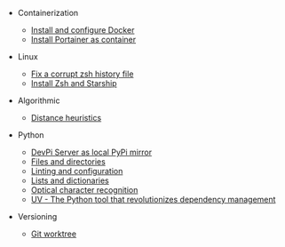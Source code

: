 * Containerization
    * [Install and configure Docker](containerization/install-and-configure-docker)
    * [Install Portainer as container](containerization/install-portainer-as-container)

* Linux
    * [Fix a corrupt zsh history file](linux/fix-a-corrupt-zsh-history-file)
    * [Install Zsh and Starship](linux/install-zsh-and-starship)

* Algorithmic
    * [Distance heuristics](algorithmic/distance-heuristics)

* Python
    * [DevPi Server as local PyPi mirror](python/devpi-server-as-local-pypi-mirror)
    * [Files and directories](python/files-and-directories.md)
    * [Linting and configuration](python/linting-and-configuration)
    * [Lists and dictionaries](python/lists-and-dictionaries)
    * [Optical character recognition](python/optical-character-recognition)
    * [UV - The Python tool that revolutionizes dependency management](python/uv-the-python-tool-that-revolutionizes-dependency-management)

* Versioning
    * [Git worktree](versioning/git-worktree)
